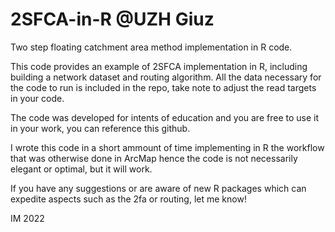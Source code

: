 # 2SFCA-in-R @UZH Giuz
Two step floating catchment area method implementation in R code.

This code provides an example of 2SFCA implementation in R, including building a network dataset and routing algorithm. 
All the data necessary for the code to run is included in the repo, take note to adjust the read targets in your code.

The code was developed for intents of education and you are free to use it in your work, you can reference this github.

I wrote this code in a short ammount of time implementing in R the workflow that was otherwise done in ArcMap hence the code is not necessarily elegant or optimal, but it will work.

If you have any suggestions or are aware of new R packages which can expedite aspects such as the 2fa or routing, let me know!

IM 2022

